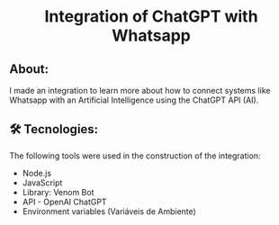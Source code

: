 <h1 align="center">Integration of ChatGPT with Whatsapp</h1>

## About:
<p>I made an integration to learn more about how to connect systems like Whatsapp with an Artificial Intelligence using the ChatGPT API (AI).</p>

## 🛠 Tecnologies:
<p>The following tools were used in the construction of the integration:</p>
 <ul>
    <li>Node.js</li>
    <li>JavaScript</li>
    <li>Library: Venom Bot</li>
    <li>API - OpenAI ChatGPT</li>
    <li>Environment variables (Variáveis de Ambiente)</li>
 </ul>
